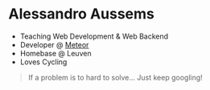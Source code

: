 # Alessandro Aussems

- Teaching Web Development & Web Backend
- Developer @ [Meteor](https://meteor.be)
- Homebase @ Leuven
- Loves Cycling

> If a problem is to hard to solve... Just keep googling!